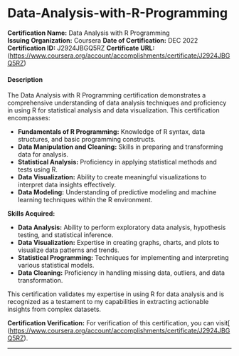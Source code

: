 # Data-Analysis-with-R-Programming

**Certification Name:** Data Analysis with R Programming  
**Issuing Organization:** Coursera
**Date of Certification:** DEC 2022
**Certification ID:** J2924JBGQ5RZ 
**Certificate URL:** (https://www.coursera.org/account/accomplishments/certificate/J2924JBGQ5RZ)

#### Description

The Data Analysis with R Programming certification demonstrates a comprehensive understanding of data analysis techniques and proficiency in using R for statistical analysis and data visualization. This certification encompasses:

- **Fundamentals of R Programming:** Knowledge of R syntax, data structures, and basic programming constructs.
- **Data Manipulation and Cleaning:** Skills in preparing and transforming data for analysis.
- **Statistical Analysis:** Proficiency in applying statistical methods and tests using R.
- **Data Visualization:** Ability to create meaningful visualizations to interpret data insights effectively.
- **Data Modeling:** Understanding of predictive modeling and machine learning techniques within the R environment.

**Skills Acquired:**
- **Data Analysis:** Ability to perform exploratory data analysis, hypothesis testing, and statistical inference.
- **Data Visualization:** Expertise in creating graphs, charts, and plots to visualize data patterns and trends.
- **Statistical Programming:** Techniques for implementing and interpreting various statistical models.
- **Data Cleaning:** Proficiency in handling missing data, outliers, and data transformation.

This certification validates my expertise in using R for data analysis and is recognized as a testament to my capabilities in extracting actionable insights from complex datasets.

**Certification Verification:**
For verification of this certification, you can visit[ (https://www.coursera.org/account/accomplishments/certificate/J2924JBGQ5RZ).

---
